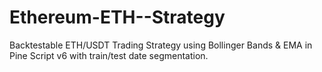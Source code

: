 # Ethereum-ETH--Strategy
Backtestable ETH/USDT Trading Strategy using Bollinger Bands &amp; EMA in Pine Script v6 with train/test date segmentation.
